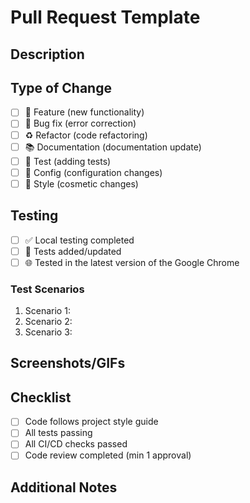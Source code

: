 # Pull Request Template

## Description

<!-- Brief description of the changes -->

## Type of Change

- [ ] 🚀 Feature (new functionality)
- [ ] 🐛 Bug fix (error correction)
- [ ] ♻️ Refactor (code refactoring)
- [ ] 📚 Documentation (documentation update)
- [ ] 🧪 Test (adding tests)
- [ ] 🔧 Config (configuration changes)
- [ ] 💄 Style (cosmetic changes)

## Testing

<!-- Description of testing performed -->

- [ ] ✅ Local testing completed
- [ ] 🧪 Tests added/updated
- [ ] 🌐 Tested in the latest version of the Google Chrome

### Test Scenarios

1. Scenario 1:
2. Scenario 2:
3. Scenario 3:

## Screenshots/GIFs

<!-- Visual evidence of work (if applicable) -->

## Checklist

- [ ] Code follows project style guide
- [ ] All tests passing
- [ ] All CI/CD checks passed
- [ ] Code review completed (min 1 approval)

## Additional Notes

## <!-- Additional comments for reviewers -->
